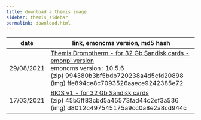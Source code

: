 ```yaml
---
title: download a themis image
sidebar: themis_sidebar
permalink: download.html
---
```

date | link, emoncms version, md5 hash
--|--
29/08/2021 | [Themis Dromotherm - for 32 Gb Sandisk cards - emonpi version](https://drive.google.com/uc?id=1o1-fPAVir6RJTm3YXmyQrn6phPwarYOV&export=download) <br> emoncms version : 10.5.6 <br> (zip) 994380b3bf5bdb720238a4d5cfd20898 <br> (img) ffe894ce8c7093526aaece9242385e72
17/03/2021 | [BIOS v1 - for 32 Gb Sandisk cards](https://drive.google.com/uc?id=1bupTvF8wL5hlDbqJBezgZWMwG7fgJnfB&export=download) <br> (zip) 45b5ff83cbd5a45573fad44c2ef3a536 <br> (img) d8012c497545175a9cc0a8e2a8cd944c
